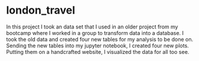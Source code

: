 # london_travel
In this project I took an data set that I used in an older project from my bootcamp where I worked in a group to transform data into a database. I took the old data and created four new tables for my analysis to be done on. Sending the new tables into my jupyter notebook, I created four new plots. Putting them on a handcrafted website, I visualized the data for all too see.
